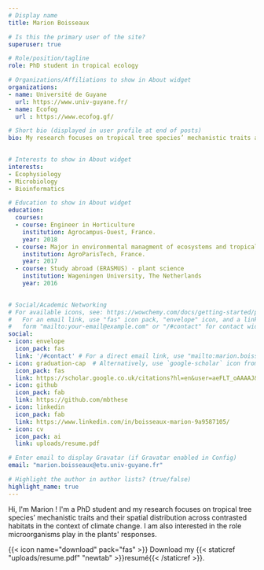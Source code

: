 ```yaml
---
# Display name
title: Marion Boisseaux

# Is this the primary user of the site?
superuser: true

# Role/position/tagline
role: PhD student in tropical ecology

# Organizations/Affiliations to show in About widget
organizations:
- name: Université de Guyane
  url: https://www.univ-guyane.fr/ 
- name: Ecofog 
  url : https://www.ecofog.gf/ 

# Short bio (displayed in user profile at end of posts)
bio: My research focuses on tropical tree species’ mechanistic traits and their spatial distribution across contrasted habitats in the context of climate change. I am also interested in the role microorganisms play in the plants' responses. 
 

# Interests to show in About widget
interests:
- Ecophysiology
- Microbiology
- Bioinformatics

# Education to show in About widget
education:
  courses:
  - course: Engineer in Horticulture
    institution: Agrocampus-Ouest, France.  
    year: 2018
  - course: Major in environmental managment of ecosystems and tropical forests (GEEFT)
    institution: AgroParisTech, France. 
    year: 2017
  - course: Study abroad (ERASMUS) - plant science 
    institution: Wageningen University, The Netherlands
    year: 2016
  

# Social/Academic Networking
# For available icons, see: https://wowchemy.com/docs/getting-started/page-builder/#icons
#   For an email link, use "fas" icon pack, "envelope" icon, and a link in the
#   form "mailto:your-email@example.com" or "/#contact" for contact widget.
social:
- icon: envelope
  icon_pack: fas
  link: '/#contact' # For a direct email link, use "mailto:marion.boisseaux@etu.univ-guyane.fr". 
- icon: graduation-cap  # Alternatively, use `google-scholar` icon from `ai` icon pack
  icon_pack: fas
  link: https://scholar.google.co.uk/citations?hl=en&user=aeFLT_oAAAAJ&view_op=list_works&gmla=AJsN-F5eNPCp9jXpz6PXWqFJDvEiljhVcVvcbPdUyZWzZnYgJhGuYqYhTPPoVneqEB3jdcU4RdHuOY2eHZZ6arGcJ7ShE31rRO2hvlOw-QyjSFv0Dy3geZA
- icon: github
  icon_pack: fab
  link: https://github.com/mbthese 
- icon: linkedin
  icon_pack: fab
  link: https://www.linkedin.com/in/boisseaux-marion-9a9587105/ 
- icon: cv 
  icon_pack: ai 
  link: uploads/resume.pdf 

# Enter email to display Gravatar (if Gravatar enabled in Config)
email: "marion.boisseaux@etu.univ-guyane.fr"

# Highlight the author in author lists? (true/false)
highlight_name: true
---
```


Hi, I'm Marion ! I'm a PhD student and my research focuses on tropical tree species’ mechanistic traits and their spatial distribution across contrasted habitats in the context of climate change. I am also interested in the role microorganisms play in the plants' responses. 

{{< icon name="download" pack="fas" >}} Download my {{< staticref "uploads/resume.pdf" "newtab" >}}resumé{{< /staticref >}}.
